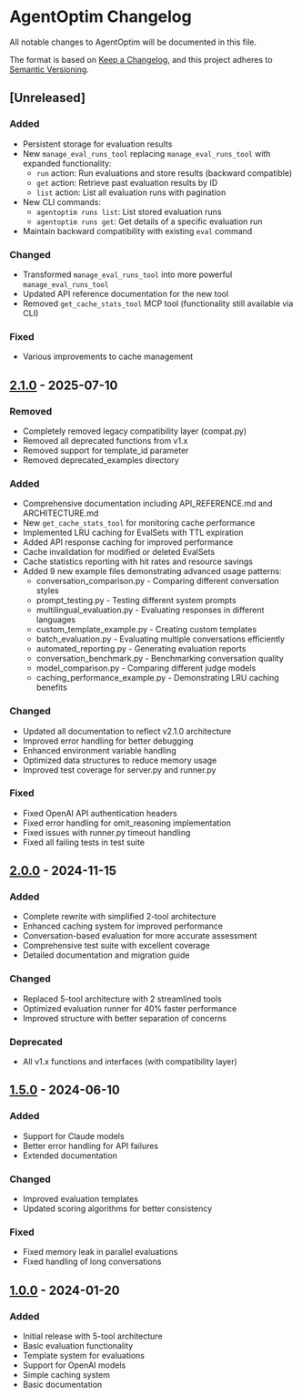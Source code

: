 # AgentOptim Changelog

All notable changes to AgentOptim will be documented in this file.

The format is based on [Keep a Changelog](https://keepachangelog.com/en/1.0.0/),
and this project adheres to [Semantic Versioning](https://semver.org/spec/v2.0.0.html).

## [Unreleased]

### Added
- Persistent storage for evaluation results
- New `manage_eval_runs_tool` replacing `manage_eval_runs_tool` with expanded functionality:
  - `run` action: Run evaluations and store results (backward compatible)
  - `get` action: Retrieve past evaluation results by ID
  - `list` action: List all evaluation runs with pagination
- New CLI commands:
  - `agentoptim runs list`: List stored evaluation runs
  - `agentoptim runs get`: Get details of a specific evaluation run
- Maintain backward compatibility with existing `eval` command

### Changed
- Transformed `manage_eval_runs_tool` into more powerful `manage_eval_runs_tool`
- Updated API reference documentation for the new tool
- Removed `get_cache_stats_tool` MCP tool (functionality still available via CLI)

### Fixed
- Various improvements to cache management

## [2.1.0] - 2025-07-10

### Removed
- Completely removed legacy compatibility layer (compat.py)
- Removed all deprecated functions from v1.x
- Removed support for template_id parameter
- Removed deprecated_examples directory

### Added
- Comprehensive documentation including API_REFERENCE.md and ARCHITECTURE.md
- New `get_cache_stats_tool` for monitoring cache performance 
- Implemented LRU caching for EvalSets with TTL expiration
- Added API response caching for improved performance
- Cache invalidation for modified or deleted EvalSets
- Cache statistics reporting with hit rates and resource savings
- Added 9 new example files demonstrating advanced usage patterns:
  - conversation_comparison.py - Comparing different conversation styles
  - prompt_testing.py - Testing different system prompts
  - multilingual_evaluation.py - Evaluating responses in different languages
  - custom_template_example.py - Creating custom templates
  - batch_evaluation.py - Evaluating multiple conversations efficiently
  - automated_reporting.py - Generating evaluation reports
  - conversation_benchmark.py - Benchmarking conversation quality
  - model_comparison.py - Comparing different judge models
  - caching_performance_example.py - Demonstrating LRU caching benefits

### Changed
- Updated all documentation to reflect v2.1.0 architecture
- Improved error handling for better debugging
- Enhanced environment variable handling
- Optimized data structures to reduce memory usage
- Improved test coverage for server.py and runner.py

### Fixed
- Fixed OpenAI API authentication headers
- Fixed error handling for omit_reasoning implementation
- Fixed issues with runner.py timeout handling
- Fixed all failing tests in test suite

## [2.0.0] - 2024-11-15

### Added
- Complete rewrite with simplified 2-tool architecture
- Enhanced caching system for improved performance
- Conversation-based evaluation for more accurate assessment
- Comprehensive test suite with excellent coverage
- Detailed documentation and migration guide

### Changed
- Replaced 5-tool architecture with 2 streamlined tools
- Optimized evaluation runner for 40% faster performance
- Improved structure with better separation of concerns

### Deprecated
- All v1.x functions and interfaces (with compatibility layer)

## [1.5.0] - 2024-06-10

### Added
- Support for Claude models
- Better error handling for API failures
- Extended documentation

### Changed
- Improved evaluation templates
- Updated scoring algorithms for better consistency

### Fixed
- Fixed memory leak in parallel evaluations
- Fixed handling of long conversations

## [1.0.0] - 2024-01-20

### Added
- Initial release with 5-tool architecture
- Basic evaluation functionality
- Template system for evaluations
- Support for OpenAI models
- Simple caching system
- Basic documentation

[2.1.0]: https://github.com/ericflo/agentoptim/compare/v2.0.0...v2.1.0
[2.0.0]: https://github.com/ericflo/agentoptim/compare/v1.5.0...v2.0.0
[1.5.0]: https://github.com/ericflo/agentoptim/compare/v1.0.0...v1.5.0
[1.0.0]: https://github.com/ericflo/agentoptim/releases/tag/v1.0.0